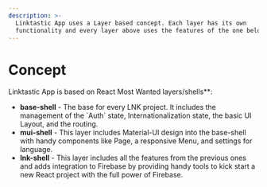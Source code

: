 ```yaml
---
description: >-
  Linktastic App uses a Layer based concept. Each layer has its own
  functionality and every layer above uses the features of the one below.
---
```


# Concept

Linktastic App is based on React Most Wanted layers/shells**:

* **base-shell** - The base for every LNK project. It includes the management of the \`Auth\` state, Internationalization state, the basic UI Layout, and the routing.
* **mui-shell** -  This layer includes Material-UI design into the base-shell with handy components like Page, a responsive Menu, and settings for language.
* **lnk-shell** - This layer includes all the features from the previous ones and adds integration to Firebase by providing handy tools to kick start a new React project with the full power of Firebase.


